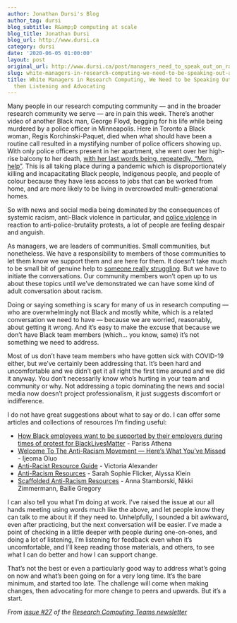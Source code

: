 ```yaml
---
author: Jonathan Dursi's Blog
author_tag: dursi
blog_subtitle: R&amp;D computing at scale
blog_title: Jonathan Dursi
blog_url: http://www.dursi.ca
category: dursi
date: '2020-06-05 01:00:00'
layout: post
original_url: http://www.dursi.ca/post/managers_need_to_speak_out_on_racism.html
slug: white-managers-in-research-computing-we-need-to-be-speaking-out-about-racism-then-listening-and-advocating
title: White Managers in Research Computing, We Need to be Speaking Out About Racism,
  then Listening and Advocating
---
```


<p>Many people in our research computing community — and in the broader research community we serve — are in pain this week.  There’s another video of another Black man, George Floyd, begging for his life while being murdered by a police officer in Minneapolis.  Here in Toronto a Black woman, Regis Korchinski-Paquet, died when what should have been a routine call resulted in a mystifying number of police officers showing up.  With only police officers present in her apartment, she went over her high-rise balcony to her death, <a href="https://www.cbc.ca/news/canada/toronto/regis-korchinski-paquet-toronto-police-1.5590296">with her last words being, repeatedly, “Mom, help”</a>.  This is all taking place during a pandemic which is disproportionately killing and incapacitating Black people, Indigenous people, and people of colour because they have less access to jobs that can be worked from home, and are more likely to be living in overcrowded multi-generational homes.</p>


<p>So with news and social media being dominated by the consequences of systemic racism, anti-Black violence in particular, and <a href="https://brutality.glideapp.io">police violence</a> in reaction to anti-police-brutality protests, a lot of people are feeling despair and anguish.</p>


<p>As managers, we are leaders of communities.  Small communities, but nonetheless.  We have a responsibility to members of those communities to let them know we support them and are here for them.  It doesn’t take much to be small bit of genuine help to <a href="https://twitter.com/FutureDrDukes/status/1267508084143865859">someone really struggling</a>.  But we have to initiate the conversations.  Our community members won’t open up to us about these topics until we’ve demonstrated we can have some kind of adult conversation about racism.</p>


<p>Doing or saying something is scary for many of us in research computing — who are overwhelmingly not Black and mostly white, which is a related conversation we need to have — because we are worried, reasonably, about getting it wrong.   And it’s easy to make the excuse that because we don’t have Black team members (which… you know, same) it’s not something we need to address.</p>


<p>Most of us don’t have team members who have gotten sick with COVID-19 either, but we’ve certainly been addressing that.  It’s been hard and uncomfortable and we didn’t get it all right the first time around and we did it anyway.  You don’t necessarily know who’s hurting in your team and community or why.  Not addressing a topic dominating the news and social media now doesn’t project professionalism, it just suggests discomfort or indifference.</p>


<p>I do not have great suggestions about what to say or do.  I can offer some articles and collections of resources I’m finding useful:</p>

<ul>
  <li><a href="https://blacktechpipeline.substack.com/p/hey-employers-do-black-lives-matter">How Black employees want to be supported by their employers during times of protest for BlackLivesMatter</a> - Pariss Athena</li>
  <li><a href="https://medium.com/the-establishment/welcome-to-the-anti-racism-movement-heres-what-you-ve-missed-711089cb7d34">Welcome To The Anti-Racism Movement — Here’s What You’ve Missed</a> - Ijeoma Oluo</li>
  <li><a href="https://docs.google.com/document/d/1a-lzdtxOlWuzYNGqwlYwxMWADtZ6vJGCpKhtJHHrS54/preview?pru=AAABcpnrylg*2vEMb2In8-9aRyfg0OKSuA">Anti-Racist Resource Guide</a> - Victoria Alexander</li>
  <li><a href="https://docs.google.com/document/d/1BRlF2_zhNe86SGgHa6-VlBO-QgirITwCTugSfKie5Fs/preview?pru=AAABcocJWsk*HmXb3HkF-szmJL5SmeHugg">Anti-Racism Resources</a> - Sarah Sophie Flicker, Alyssa Klein</li>
  <li><a href="https://docs.google.com/document/d/1PrAq4iBNb4nVIcTsLcNlW8zjaQXBLkWayL8EaPlh0bc">Scaffolded Anti-Racism Resources</a> - Anna Stamborski, Nikki Zimmermann, Bailie Gregory</li>
</ul>

<p>I can also tell you what I’m doing at work.  I’ve raised the issue at our all hands meeting using words much like the above, and let people know they can talk to me about it if they need to.  Unhelpfully, I sounded a bit awkward, even after practicing, but the next conversation will be easier.  I’ve made a point of checking in a little deeper with people during one-on-ones, and doing a lot of listening,  I’m listening for feedback even when it’s uncomfortable, and I’ll keep reading those materials, and others, to see what I can do better and how I can support change.</p>


<p>That’s not the best or even a particularly good way to address what’s going on now and what’s been going on for a very long time. It’s the bare minimum, and started too late. The challenge will come when making changes, then advocating for more change to peers and upwards. But it’s a start.</p>


<p><em>From <a href="https://buttondown.email/ljdursi/archive/ed9c986b-6007-426d-a8c7-9f49b3b0d107">issue #27</a> of the <a href="https://buttondown.email/ljdursi/archive/">Research Computing Teams newsletter</a></em></p>